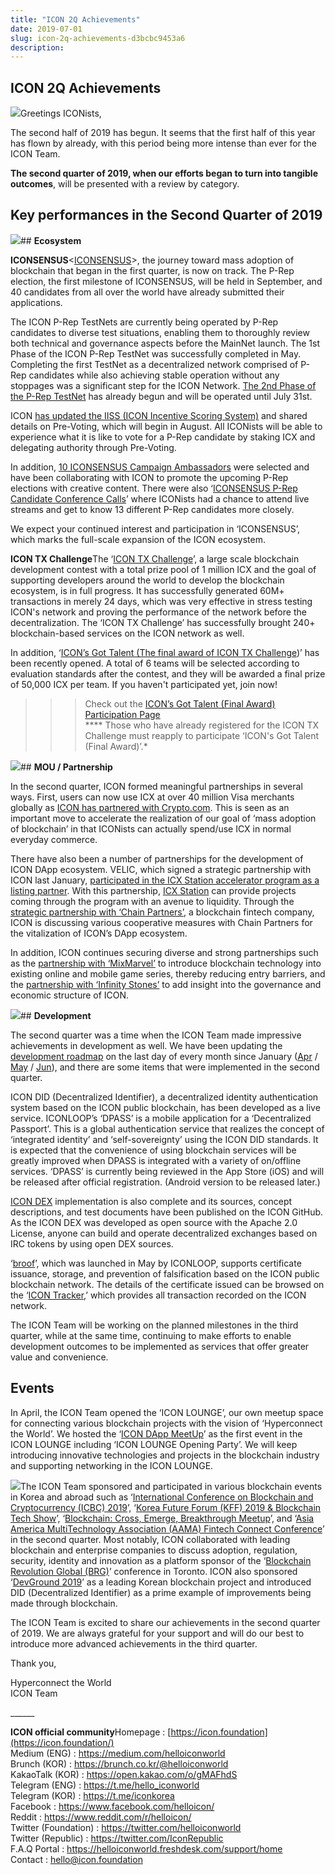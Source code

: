 ```yaml
---
title: "ICON 2Q Achievements"
date: 2019-07-01
slug: icon-2q-achievements-d3bcbc9453a6
description:
---
```


## **ICON 2Q Achievements**

![](https://cdn-images-1.medium.com/max/800/1*ssChcI9utIe7mSsL-Vy_0A.png)Greetings ICONists,

The second half of 2019 has begun. It seems that the first half of this year has flown by already, with this period being more intense than ever for the ICON Team.

**The second quarter of 2019, when our efforts began to turn into tangible outcomes**, will be presented with a review by category.

## **Key performances in the Second Quarter of 2019**

![](https://cdn-images-1.medium.com/max/800/1*wIM3kzxRpb3KBEkKlI5QCw.png)## **Ecosystem**

**ICONSENSUS**<[ICONSENSUS](https://icon.community/iconsensus/)>, the journey toward mass adoption of blockchain that began in the first quarter, is now on track. The P-Rep election, the first milestone of ICONSENSUS, will be held in September, and 40 candidates from all over the world have already submitted their applications.

The ICON P-Rep TestNets are currently being operated by P-Rep candidates to diverse test situations, enabling them to thoroughly review both technical and governance aspects before the MainNet launch. The 1st Phase of the ICON P-Rep TestNet was successfully completed in May. Completing the first TestNet as a decentralized network comprised of P-Rep candidates while also achieving stable operation without any stoppages was a significant step for the ICON Network. [The 2nd Phase of the P-Rep TestNet](https://medium.com/helloiconworld/p-rep-testnet-2nd-phase-announcement-9b63794fd302) has already begun and will be operated until July 31st.

ICON [has updated the IISS (ICON Incentive Scoring System)](https://medium.com/helloiconworld/updates-to-iiss-5a088b17473d) and shared details on Pre-Voting, which will begin in August. All ICONists will be able to experience what it is like to vote for a P-Rep candidate by staking ICX and delegating authority through Pre-Voting.

In addition, [10 ICONSENSUS Campaign Ambassadors](https://medium.com/helloiconworld/announcing-iconsensus-ambassadors-a5fb9ae6507a) were selected and have been collaborating with ICON to promote the upcoming P-Rep elections with creative content. There were also ‘[ICONSENSUS P-Rep Candidate Conference Calls](https://medium.com/helloiconworld/iconsensus-p-rep-candidate-conference-call-to-be-live-streamed-b9720d3174d1)’ where ICONists had a chance to attend live streams and get to know 13 different P-Rep candidates more closely.

We expect your continued interest and participation in ‘ICONSENSUS’, which marks the full-scale expansion of the ICON ecosystem.

**ICON TX Challenge**The ‘[ICON TX Challenge](https://medium.com/helloiconworld/icon-tx-transaction-challenge-23b9959e6cdb)’, a large scale blockchain development contest with a total prize pool of 1 million ICX and the goal of supporting developers around the world to develop the blockchain ecosystem, is in full progress. It has successfully generated 60M+ transactions in merely 24 days, which was very effective in stress testing ICON's network and proving the performance of the network before the decentralization. The ‘ICON TX Challenge’ has successfully brought 240+ blockchain-based services on the ICON network as well.

In addition, ‘[ICON’s Got Talent (The final award of ICON TX Challenge](https://medium.com/helloiconworld/icon-tx-challenge-icons-got-talent-3d534d1cfea8))’ has been recently opened. A total of 6 teams will be selected according to evaluation standards after the contest, and they will be awarded a final prize of 50,000 ICX per team. If you haven't participated yet, join now!

>>> Check out the [ICON’s Got Talent (Final Award) Participation Page](https://forms.gle/sWmDiXHvvzAaBSb38)  
**** Those who have already registered for the ICON TX Challenge must reapply to participate ‘ICON's Got Talent (Final Award)’.*

![](https://cdn-images-1.medium.com/max/800/1*Tmb1DaIdjgs92wVhfrA_sQ.png)## **MOU / Partnership**

In the second quarter, ICON formed meaningful partnerships in several ways. First, users can now use ICX at over 40 million Visa merchants globally as [ICON has partnered with Crypto.com](https://medium.com/helloiconworld/icx-is-now-available-on-crypto-coms-wallet-card-app-200986f19a7c). This is seen as an important move to accelerate the realization of our goal of ‘mass adoption of blockchain’ in that ICONists can actually spend/use ICX in normal everyday commerce.

There have also been a number of partnerships for the development of ICON DApp ecosystem. VELIC, which signed a strategic partnership with ICON last January, [participated in the ICX Station accelerator program as a listing partner](https://medium.com/helloiconworld/icon-cooperates-with-velic-as-a-listing-partner-for-icx-station-d68c0aa89d3). With this partnership, [ICX Station](https://www.icxstation.com/) can provide projects coming through the program with an avenue to liquidity. Through the [strategic partnership with ‘Chain Partners’](https://medium.com/helloiconworld/icon-signs-a-strategic-partnership-with-chain-partners-a-blockchain-fintech-company-58216298497e), a blockchain fintech company, ICON is discussing various cooperative measures with Chain Partners for the vitalization of ICON’s DApp ecosystem.

In addition, ICON continues securing diverse and strong partnerships such as the [partnership with ‘MixMarvel’](https://medium.com/helloiconworld/icon-signs-a-strategic-partnership-with-mixmarvel-a-blockchain-based-global-game-publisher-c50052dafefd) to introduce blockchain technology into existing online and mobile game series, thereby reducing entry barriers, and the [partnership with ‘Infinity Stones’](https://medium.com/helloiconworld/icon-partners-with-infinity-stones-for-strategic-consulting-132dea5851f5) to add insight into the governance and economic structure of ICON.

![](https://cdn-images-1.medium.com/max/800/1*v1bCGKgLJfMPoeBO-u9grQ.png)## **Development**

The second quarter was a time when the ICON Team made impressive achievements in development as well. We have been updating the [development roadmap](https://icon.foundation/contents/development/roadmap?lang=en) on the last day of every month since January ([Apr](https://medium.com/helloiconworld/4-icon-development-roadmap-update-apr-2019-fb3b74a725af) / [May](https://medium.com/helloiconworld/5-icon-development-roadmap-update-may-2019-b21e84d6d842) / [Jun](https://medium.com/helloiconworld/6-icon-development-roadmap-update-jun-2019-d5ea84ac44dd?postPublishedType=repub)), and there are some items that were implemented in the second quarter.

ICON DID (Decentralized Identifier), a decentralized identity authentication system based on the ICON public blockchain, has been developed as a live service. ICONLOOP’s ‘DPASS’ is a mobile application for a ‘Decentralized Passport’. This is a global authentication service that realizes the concept of ‘integrated identity’ and ‘self-sovereignty’ using the ICON DID standards. It is expected that the convenience of using blockchain services will be greatly improved when DPASS is integrated with a variety of on/offline services. ‘DPASS’ is currently being reviewed in the App Store (iOS) and will be released after official registration. (Android version to be released later.)

[ICON DEX](https://github.com/icon-project/icon-dex) implementation is also complete and its sources, concept descriptions, and test documents have been published on the ICON GitHub. As the ICON DEX was developed as open source with the Apache 2.0 License, anyone can build and operate decentralized exchanges based on IRC tokens by using open DEX sources.

‘[broof](https://broof.io)’, which was launched in May by ICONLOOP, supports certificate issuance, storage, and prevention of falsification based on the ICON public blockchain network. The details of the certificate issued can be browsed on the ‘[ICON Tracker](https://tracker.icon.foundation/),’ which provides all transaction recorded on the ICON network.

The ICON Team will be working on the planned milestones in the third quarter, while at the same time, continuing to make efforts to enable development outcomes to be implemented as services that offer greater value and convenience.

## **Events**

In April, the ICON Team opened the ‘ICON LOUNGE’, our own meetup space for connecting various blockchain projects with the vision of ‘Hyperconnect the World’. We hosted the ‘[ICON DApp MeetUp](https://medium.com/helloiconworld/icon-to-hold-icon-dapp-meetup-icon-lounge-opening-party-69d47e7aa003)’ as the first event in the ICON LOUNGE including ‘ICON LOUNGE Opening Party’. We will keep introducing innovative technologies and projects in the blockchain industry and supporting networking in the ICON LOUNGE.

![](https://cdn-images-1.medium.com/max/800/1*ctHJMfXIggR6iM9W_aUvYg.png)The ICON Team sponsored and participated in various blockchain events in Korea and abroad such as ‘[International Conference on Blockchain and Cryptocurrency (ICBC) 2019](https://medium.com/helloiconworld/icon-to-take-part-in-ieee-international-conference-on-blockchain-and-cryptocurrency-1e22414efef8)’, ‘[Korea Future Forum (KFF) 2019 & Blockchain Tech Show](https://medium.com/helloiconworld/icon-to-take-part-in-korea-future-forum-2019-704494ba845f)’, ‘[Blockchain: Cross, Emerge, Breakthrough Meetup](https://medium.com/helloiconworld/icon-to-speak-at-plug-play-tech-center-b17be6b88182)’, and ‘[Asia America MultiTechnology Association (AAMA) Fintech Connect Conference](https://medium.com/helloiconworld/icon-to-speak-at-aama-fintech-connect-conference-73ade003aa99)’ in the second quarter. Most notably, ICON collaborated with leading blockchain and enterprise companies to discuss adoption, regulation, security, identity and innovation as a platform sponsor of the ‘[Blockchain Revolution Global (BRG)](https://medium.com/helloiconworld/icon-to-sponsor-blockchain-revolution-global-7bbc0d963906)’ conference in Toronto. ICON also sponsored ‘[DevGround 2019](https://medium.com/helloiconworld/icon-to-sponsor-devground-2019-58a3b6e4450c)’ as a leading Korean blockchain project and introduced DID (Decentralized Identifier) as a prime example of improvements being made through blockchain.

The ICON Team is excited to share our achievements in the second quarter of 2019. We are always grateful for your support and will do our best to introduce more advanced achievements in the third quarter.

Thank you,

Hyperconnect the World  
ICON Team

\_\_\_\_\_\_

**ICON official community**Homepage : [https://icon.foundation](https://icon.foundation/)  
Medium (ENG) : <https://medium.com/helloiconworld>  
Brunch (KOR) : <https://brunch.co.kr/@helloiconworld>  
KakaoTalk (KOR) : <https://open.kakao.com/o/gMAFhdS>  
Telegram (ENG) : <https://t.me/hello_iconworld>  
Telegram (KOR) : <https://t.me/iconkorea>  
Facebook : <https://www.facebook.com/helloicon/>  
Reddit : <https://www.reddit.com/r/helloicon/>  
Twitter (Foundation) : <https://twitter.com/helloiconworld>  
Twitter (Republic) : <https://twitter.com/IconRepublic>  
F.A.Q Portal : <https://helloiconworld.freshdesk.com/support/home>  
Contact : [hello@icon.foundation](http://hello@icon.foundation)

